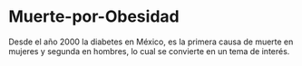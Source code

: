 # Muerte-por-Obesidad
Desde el año 2000 la diabetes en México, es la primera causa de muerte en mujeres y segunda en hombres, lo cual se convierte en un tema de interés.
